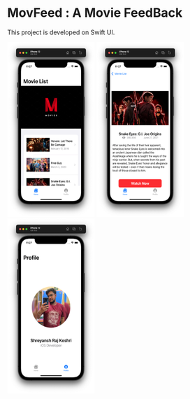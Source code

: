 # MovFeed : A Movie FeedBack
This project is developed on Swift UI.


<img src ="Image/Home.png" width="200" height="400"> <img src ="Image/Details.png" width="200" height="400"> <img src ="Image/Profile.png" width="200" height="400">


